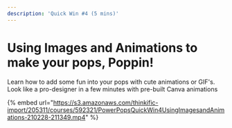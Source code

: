```yaml
---
description: 'Quick Win #4 (5 mins)'
---
```


# Using Images and Animations to make your pops, Poppin!

Learn how to add some fun into your pops with cute animations or GIF's. Look like a pro-designer in a few minutes with pre-built Canva animations

{% embed url="https://s3.amazonaws.com/thinkific-import/205311/courses/592321/PowerPopsQuickWin4UsingImagesandAnimations-210228-211349.mp4" %}


